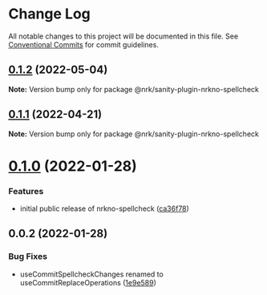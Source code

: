 # Change Log

All notable changes to this project will be documented in this file.
See [Conventional Commits](https://conventionalcommits.org) for commit guidelines.

## [0.1.2](https://github.com/nrkno/nrkno-sanity-libs/compare/@nrk/sanity-plugin-nrkno-spellcheck@0.1.1...@nrk/sanity-plugin-nrkno-spellcheck@0.1.2) (2022-05-04)

**Note:** Version bump only for package @nrk/sanity-plugin-nrkno-spellcheck





## [0.1.1](https://github.com/nrkno/nrkno-sanity-libs/compare/@nrk/sanity-plugin-nrkno-spellcheck@0.1.0...@nrk/sanity-plugin-nrkno-spellcheck@0.1.1) (2022-04-21)

**Note:** Version bump only for package @nrk/sanity-plugin-nrkno-spellcheck





# [0.1.0](https://github.com/nrkno/nrkno-sanity-libs/compare/@nrk/sanity-plugin-nrkno-spellcheck@0.0.2...@nrk/sanity-plugin-nrkno-spellcheck@0.1.0) (2022-01-28)


### Features

* initial public release of nrkno-spellcheck ([ca36f78](https://github.com/nrkno/nrkno-sanity-libs/commit/ca36f788b74fcc0283fa7ac8739468c57a132de4))





## 0.0.2 (2022-01-28)


### Bug Fixes

* useCommitSpellcheckChanges renamed to useCommitReplaceOperations ([1e9e589](https://github.com/nrkno/nrkno-sanity-libs/commit/1e9e589a285f648eeaa14512013b912d3a506e32))

